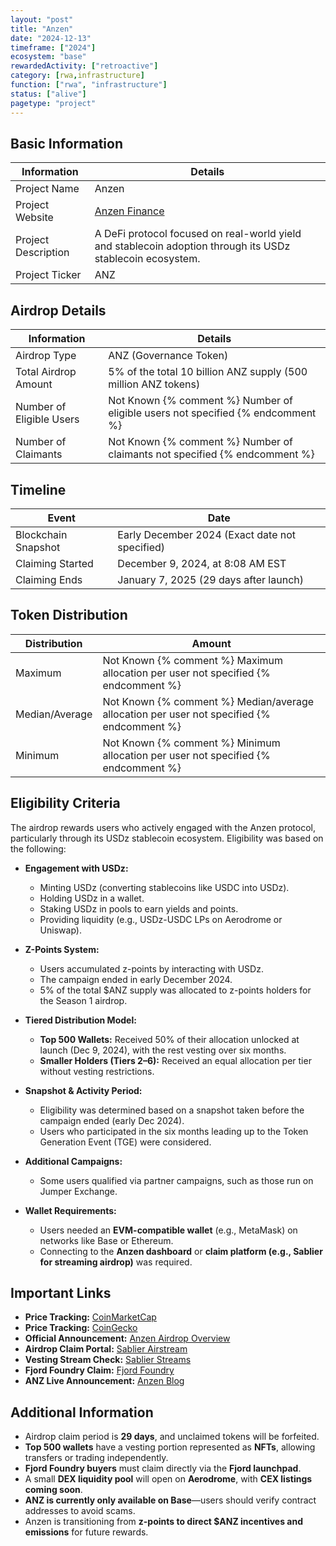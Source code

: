 ```yaml
---
layout: "post"
title: "Anzen"
date: "2024-12-13"
timeframe: ["2024"]
ecosystem: "base"
rewardedActivity: ["retroactive"]
category: [rwa,infrastructure]
function: ["rwa", "infrastructure"]
status: ["alive"]
pagetype: "project"
---
```


## Basic Information

| Information         | Details                                                                                                    |
| ------------------- | ---------------------------------------------------------------------------------------------------------- |
| Project Name        | Anzen                                                                                                      |
| Project Website     | [Anzen Finance](https://anzen.finance)                                                                     |
| Project Description | A DeFi protocol focused on real-world yield and stablecoin adoption through its USDz stablecoin ecosystem. |
| Project Ticker      | ANZ                                                                                                        |

## Airdrop Details

| Information              | Details                                                                         |
| ------------------------ | ------------------------------------------------------------------------------- |
| Airdrop Type             | ANZ (Governance Token)                                                          |
| Total Airdrop Amount     | 5% of the total 10 billion ANZ supply (500 million ANZ tokens)                  |
| Number of Eligible Users | Not Known {% comment %} Number of eligible users not specified {% endcomment %} |
| Number of Claimants      | Not Known {% comment %} Number of claimants not specified {% endcomment %}      |

## Timeline

| Event               | Date                                           |
| ------------------- | ---------------------------------------------- |
| Blockchain Snapshot | Early December 2024 (Exact date not specified) |
| Claiming Started    | December 9, 2024, at 8:08 AM EST               |
| Claiming Ends       | January 7, 2025 (29 days after launch)         |

## Token Distribution

| Distribution   | Amount                                                                                    |
| -------------- | ----------------------------------------------------------------------------------------- |
| Maximum        | Not Known {% comment %} Maximum allocation per user not specified {% endcomment %}        |
| Median/Average | Not Known {% comment %} Median/average allocation per user not specified {% endcomment %} |
| Minimum        | Not Known {% comment %} Minimum allocation per user not specified {% endcomment %}        |

## Eligibility Criteria

The airdrop rewards users who actively engaged with the Anzen protocol, particularly through its USDz stablecoin ecosystem. Eligibility was based on the following:

- **Engagement with USDz:**

  - Minting USDz (converting stablecoins like USDC into USDz).
  - Holding USDz in a wallet.
  - Staking USDz in pools to earn yields and points.
  - Providing liquidity (e.g., USDz-USDC LPs on Aerodrome or Uniswap).

- **Z-Points System:**

  - Users accumulated z-points by interacting with USDz.
  - The campaign ended in early December 2024.
  - 5% of the total $ANZ supply was allocated to z-points holders for the Season 1 airdrop.

- **Tiered Distribution Model:**

  - **Top 500 Wallets:** Received 50% of their allocation unlocked at launch (Dec 9, 2024), with the rest vesting over six months.
  - **Smaller Holders (Tiers 2–6):** Received an equal allocation per tier without vesting restrictions.

- **Snapshot & Activity Period:**

  - Eligibility was determined based on a snapshot taken before the campaign ended (early Dec 2024).
  - Users who participated in the six months leading up to the Token Generation Event (TGE) were considered.

- **Additional Campaigns:**

  - Some users qualified via partner campaigns, such as those run on Jumper Exchange.

- **Wallet Requirements:**
  - Users needed an **EVM-compatible wallet** (e.g., MetaMask) on networks like Base or Ethereum.
  - Connecting to the **Anzen dashboard** or **claim platform (e.g., Sablier for streaming airdrop)** was required.

## Important Links

- **Price Tracking:** [CoinMarketCap](https://coinmarketcap.com/currencies/anzen-finance)
- **Price Tracking:** [CoinGecko](https://www.coingecko.com/en/coins/anzen-finance)
- **Official Announcement:** [Anzen Airdrop Overview](https://anzen.finance/anzen-airdrop-overview)
- **Airdrop Claim Portal:** [Sablier Airstream](https://app.sablier.com/airstream/0x164cd04a5209cae95bb976aae8abd66ee207f43a-8453/)
- **Vesting Stream Check:** [Sablier Streams](https://app.sablier.com/?t=recipient)
- **Fjord Foundry Claim:** [Fjord Foundry](https://app.fjordfoundry.com/token-sales/0x0Ce128bb5B1CBDc433f667905d0493eDc4ECEF80)
- **ANZ Live Announcement:** [Anzen Blog](https://anzen.finance/anz-is-live)

## Additional Information

- Airdrop claim period is **29 days**, and unclaimed tokens will be forfeited.
- **Top 500 wallets** have a vesting portion represented as **NFTs**, allowing transfers or trading independently.
- **Fjord Foundry buyers** must claim directly via the **Fjord launchpad**.
- A small **DEX liquidity pool** will open on **Aerodrome**, with **CEX listings coming soon**.
- **ANZ is currently only available on Base**—users should verify contract addresses to avoid scams.
- Anzen is transitioning from **z-points to direct $ANZ incentives and emissions** for future rewards.